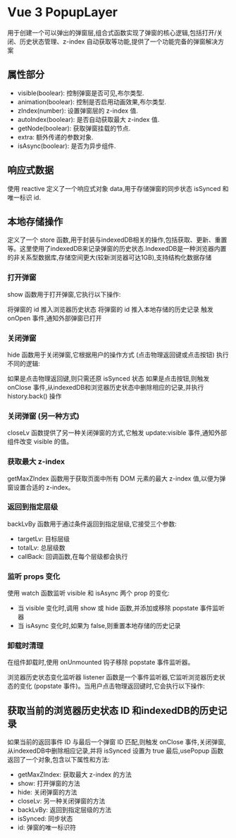 # Vue 3 PopupLayer

用于创建一个可以弹出的弹窗层,组合式函数实现了弹窗的核心逻辑,包括打开/关闭、历史状态管理、z-index 自动获取等功能,提供了一个功能完备的弹窗解决方案

## 属性部分

- visible(boolear): 控制弹窗是否可见,布尔类型.
- animation(boolear): 控制是否启用动画效果,布尔类型.
- zIndex(number): 设置弹窗层的 z-index 值.
- autoIndex(boolear): 是否自动获取最大 z-index 值.
- getNode(boolear): 获取弹窗挂载的节点.
- extra: 额外传递的参数对象.
- isAsync(boolear): 是否为异步组件.

## 响应式数据
   使用 reactive 定义了一个响应式对象 data,用于存储弹窗的同步状态 isSynced 和唯一标识 id.

## 本地存储操作
定义了一个 store 函数,用于封装与indexedDB相关的操作,包括获取、更新、重置等。这里使用了indexedDB来记录弹窗的历史状态.IndexedDB是一种浏览器内置的非关系型数据库,存储空间更大(较新浏览器可达1GB),支持结构化数据存储

### 打开弹窗
show 函数用于打开弹窗,它执行以下操作:

将弹窗的 id 推入浏览器历史状态
将弹窗的 id 推入本地存储的历史记录
触发 onOpen 事件,通知外部弹窗已打开

### 关闭弹窗
hide 函数用于关闭弹窗,它根据用户的操作方式 (点击物理返回键或点击按钮) 执行不同的逻辑:

如果是点击物理返回键,则只需还原 isSynced 状态
如果是点击按钮,则触发 onClose 事件,从indexedDB和浏览器历史状态中删除相应的记录,并执行 history.back() 操作
### 关闭弹窗 (另一种方式)
closeLv 函数提供了另一种关闭弹窗的方式,它触发 update:visible 事件,通知外部组件改变 visible 的值。

### 获取最大 z-index
getMaxZIndex 函数用于获取页面中所有 DOM 元素的最大 z-index 值,以便为弹窗设置合适的 z-index。

### 返回到指定层级
backLvBy 函数用于通过条件返回到指定层级,它接受三个参数:
- targetLv: 目标层级
- totalLv: 总层级数
- callBack: 回调函数,在每个层级都会执行

### 监听 props 变化
使用 watch 函数监听 visible 和 isAsync 两个 prop 的变化:
   - 当 visible 变化时,调用 show 或 hide 函数,并添加或移除 popstate 事件监听器
   - 当 isAsync 变化时,如果为 false,则重置本地存储的历史记录
### 卸载时清理
在组件卸载时,使用 onUnmounted 钩子移除 popstate 事件监听器。

浏览器历史状态变化监听器
listener 函数是一个事件监听器,它监听浏览器历史状态的变化 (popstate 事件)。当用户点击物理返回键时,它会执行以下操作:

## 获取当前的浏览器历史状态 ID 和indexedDB的历史记录
如果当前的返回事件 ID 与最后一个弹窗 ID 匹配,则触发 onClose 事件,关闭弹窗,从indexedDB中删除相应记录,并将 isSynced 设置为 true
最后,usePopup 函数返回了一个对象,包含以下属性和方法:

- getMaxZIndex: 获取最大 z-index 的方法
- show: 打开弹窗的方法
- hide: 关闭弹窗的方法
- closeLv: 另一种关闭弹窗的方法
- backLvBy: 返回到指定层级的方法
- isSynced: 同步状态
- id: 弹窗的唯一标识符
